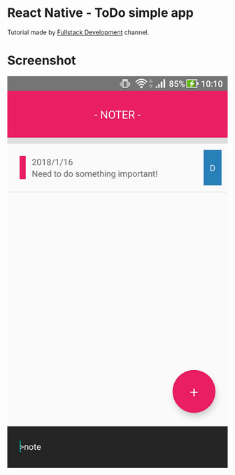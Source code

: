 # React Native - ToDo simple app

Tutorial made by [Fullstack Development](https://www.youtube.com/watch?v=xb8uTN3qiUI) channel.


# Screenshot
![alt text](./to_do_app.jpg)
